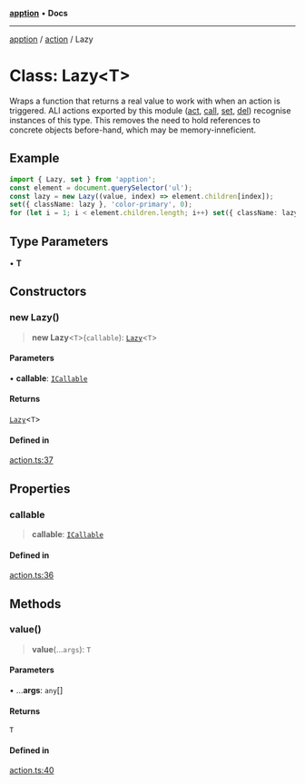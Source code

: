 [**apption**](../../README.md) • **Docs**

***

[apption](../../modules.md) / [action](../README.md) / Lazy

# Class: Lazy\<T\>

Wraps a function that returns a real value to work with when an action is triggered. 
ALl actions exported by this module ([act](../functions/act.md), [call](../functions/call.md), [set](../functions/set.md), [del](../functions/del.md)) 
recognise instances of this type. This removes the need to hold references to concrete 
objects before-hand, which may be memory-inneficient.

## Example

```ts
import { Lazy, set } from 'apption';
const element = document.querySelector('ul');
const lazy = new Lazy((value, index) => element.children[index]);
set({ className: lazy }, 'color-primary', 0);
for (let i = 1; i < element.children.length; i++) set({ className: lazy }, '', i)
```

## Type Parameters

• **T**

## Constructors

### new Lazy()

> **new Lazy**\<`T`\>(`callable`): [`Lazy`](Lazy.md)\<`T`\>

#### Parameters

• **callable**: [`ICallable`](../interfaces/ICallable.md)

#### Returns

[`Lazy`](Lazy.md)\<`T`\>

#### Defined in

[action.ts:37](https://github.com/mksunny1/apption/blob/d0bf763109284abcb2484dd7dfd7111ee7475add/src/action.ts#L37)

## Properties

### callable

> **callable**: [`ICallable`](../interfaces/ICallable.md)

#### Defined in

[action.ts:36](https://github.com/mksunny1/apption/blob/d0bf763109284abcb2484dd7dfd7111ee7475add/src/action.ts#L36)

## Methods

### value()

> **value**(...`args`): `T`

#### Parameters

• ...**args**: `any`[]

#### Returns

`T`

#### Defined in

[action.ts:40](https://github.com/mksunny1/apption/blob/d0bf763109284abcb2484dd7dfd7111ee7475add/src/action.ts#L40)
